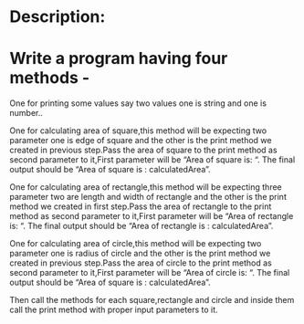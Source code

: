 # Description:

# Write a program having four methods -

One for printing some values say two values one is string and one is number..

One for calculating area of square,this method will be expecting two parameter one is edge of square and the other is the print method we created in previous step.Pass the area of square to the print method as second parameter to it,First parameter will be “Area of square is: “. The final output should be “Area of square is : calculatedArea”.

One for calculating area of rectangle,this method will be expecting three parameter two are length and width of rectangle and the other is the print method we created in first step.Pass the area of rectangle to the print method as second parameter to it,First parameter will be “Area of rectangle  is: “. The final output should be “Area of rectangle is : calculatedArea”.

One for calculating area of circle,this method will be expecting two parameter one is radius of circle and the other is the print method we created in previous step.Pass the area of circle to the print method as second parameter to it,First parameter will be “Area of circle is: “. The final output should be “Area of square is : calculatedArea”.
 

Then call the methods for each square,rectangle and circle and inside them call the print method with proper input parameters to it.
